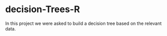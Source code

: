 # decision-Trees-R
In this project we were asked to build a decision tree based on the relevant data.
